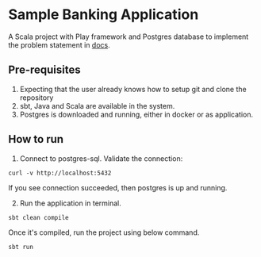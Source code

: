 # Sample Banking Application

A Scala project with Play framework and Postgres database to implement the problem statement in [docs](docs/readme.md).

## Pre-requisites
1. Expecting that the user already knows how to setup git and clone the repository
2. sbt, Java and Scala are available in the system.
3. Postgres is downloaded and running, either in docker or as application.

## How to run

1. Connect to postgres-sql. Validate the connection:
```curl
curl -v http://localhost:5432
```
If you see connection succeeded, then postgres is up and running.

2. Run the application in terminal.
```sbt
sbt clean compile
```
Once it's compiled, run the project using below command.

```sbt
sbt run
```
